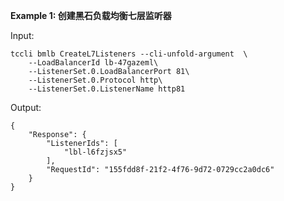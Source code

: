 **Example 1: 创建黑石负载均衡七层监听器**



Input: 

```
tccli bmlb CreateL7Listeners --cli-unfold-argument  \
    --LoadBalancerId lb-47gazeml\
    --ListenerSet.0.LoadBalancerPort 81\
    --ListenerSet.0.Protocol http\
    --ListenerSet.0.ListenerName http81
```

Output: 
```
{
    "Response": {
        "ListenerIds": [
            "lbl-l6fzjsx5"
        ],
        "RequestId": "155fdd8f-21f2-4f76-9d72-0729cc2a0dc6"
    }
}
```

